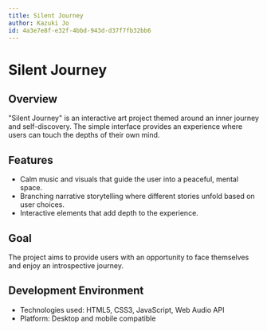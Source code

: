 ```yaml
---
title: Silent Journey
author: Kazuki Jo
id: 4a3e7e8f-e32f-4bbd-943d-d37f7fb32bb6
---
```


# Silent Journey

## Overview
"Silent Journey" is an interactive art project themed around an inner journey and self-discovery. The simple interface provides an experience where users can touch the depths of their own mind.

## Features
- Calm music and visuals that guide the user into a peaceful, mental space.
- Branching narrative storytelling where different stories unfold based on user choices.
- Interactive elements that add depth to the experience.

## Goal
The project aims to provide users with an opportunity to face themselves and enjoy an introspective journey.

## Development Environment
- Technologies used: HTML5, CSS3, JavaScript, Web Audio API
- Platform: Desktop and mobile compatible
